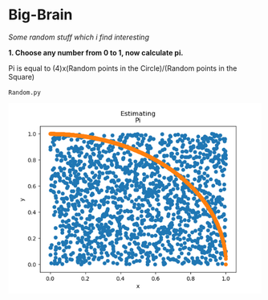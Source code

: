 # Big-Brain
*Some random stuff which i find interesting*

**1. Choose any number from 0 to 1, now calculate pi.**

Pi is equal to (4)x(Random points in the Circle)/(Random points in the Square) 
```
Random.py
```
![Graph for Random.py](/Images/pii.png)
